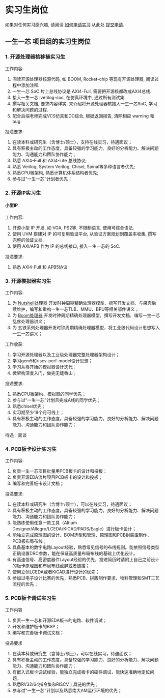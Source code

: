 # 实习生岗位

如果对任何实习感兴趣, 请阅读 [如何申请实习](./how-to-submit-application.md) 从此处 [提交申请](https://github.com/Zweisamkeiten/ysyx-internships/issues/new?assignees=&labels=request&template=internships.yaml).

## 一生一芯 项目组的实习生岗位

### 1. 开源处理器核移植实习生

工作内容:
1. 阅读开源处理器核源代码, 如 BOOM, Rocket-chip 等现有开源处理器, 阅读过程中添加注释.
2. 一生一芯 SoC 片上总线协议是 AXI4-Full, 需要把开源核都改成AXI4总线.
3. 接入一生一芯 iverilog-soc, 在仿真环境中, 通过所有测试集.
4. 撰写相关文档, 要求内容详实, 来介绍将开源处理器核接入一生一芯SoC, 学习和解决问题的过程.
5. 配合后端老师完成VCS仿真和DC综合, 根据返回报告, 清除相应 warning 和 bug.

投递要求:
1. 在读本科或研究生（含博士/硕士），支持在线实习，待遇面议；
2. 具有积极主动的工作态度，具备较强的学习能力，良好的分析能力、解决问题能力、沟通能力和团队协作能力；
3. 熟悉 AXI4-Full 和 AXI4-Lite 总线协议;
4. 熟悉 Verilog, System Verilog, Chisel, Spinal等多种语言者优先;
5. 熟悉CPU微架构, 熟悉计算机体系结构者优先;
6. 参与过“一生一芯”计划者优先；

### 2. 开源IP实习生

#### 小型IP  
工作内容:  
1. 开源小型 IP 开发, 如:VGA, PS2等, 不限制语言, 使用可综合语法.  
2. 使用 UVM 搭建对 IP 的可复用验证平台, 从验证方案规划到覆盖率收集, 撰写完整的验证文档.  
3. 使用 AXI/APB 作为 IP 的总线接口, 接入一生一芯的 SoC.  

投递要求: 
1. 熟悉 AXI4-Full 和 APB5协议


### 3. 开源模拟器实习生

工作内容: 
1. 为 [Nutshell处理器](https://github.com/OSCPU/NutShell) 开发时钟周期精确处理器模型，撰写开发文档，与果壳后续维护，编写和重构一生一芯TLB、MMU、BPU等相关部件讲义；
2. 为 [Boom处理器](https://github.com/chipsalliance/rocket-chip) 开发时钟周期精确处理器模型，撰写开发文档，编写一生一芯乱序处理器讲义；
3. 为 玄铁系列处理器开发时钟周期精确处理器模型，将工业级代码设计思想写入一生一芯讲义；

工作收获:
1. 学习开源处理器以及工业级处理器完整处理器架构设计；
2. 学习gem5和riscv-perf-model设计思想；
3. 学习从零开始的模拟器设计迭代；
5. 微架构深度入门，做完无缝香山；

投递要求:
1. 熟悉CPU微架构、模拟器的同学优先；
2. 参与过“一生一芯”计划且完成A线的同学优先；
3. 熟悉chisel优先；
4. 实习期至少18个月可线上；
5. 具有积极主动的工作态度，具备较强的学习能力，良好的分析能力、解决问题能力、沟通能力和团队协作能力；

待遇：面谈

### 4. PCB板卡设计实习生 

工作内容:
1. 负责一生一芯项目批量用PCB板卡的设计和投板；
2. 负责开源EDA流片项目PCB板卡的设计和投板；
3. 编写和完善板卡设计文档；

投递要求:
1. 在读本科或研究生（含博士/硕士），可以在线实习，待遇面议；
2. 具有积极主动的工作态度，具备较强的学习能力，良好的分析能力、解决问题能力、沟通能力和团队协作能力；
3. 能熟练使用任意一款工具（Altium Designer/Allegro/LCEDA/KiCAD/PADS/Eagle）进行板卡设计；
4. 能独立完成原理图的设计、BOM选型和管理、原理图和PCB封装库制作、PCB板布局布线；
5. 具备基本的数字电路Layout经验，熟悉常见信号的布线规则。能依照信号类型正确设置DRC参数，能在保证高质量布局布线的基础上优化设计。
6. 有高速信号、高密度器件Layout经验的优先，投递简历时请附上自己之前设计的板卡原理图和布局布线截屏或者链接；
7. 使用立创LCEDA或者KiCAD进行设计的优先；
8. 参加过电子设计比赛的优先，熟悉PCB、拼版制作要求、物料管理和SMT工艺流程的优先；
 
### 5. PCB板卡调试实习生

工作内容
1. 负责一生一芯和开源EDA板卡的电路、软件调试；
2. 开发和维护板卡的BSP；
3. 编写和完善板卡调试文档；

投递要求
1. 在读本科或研究生（含博士/硕士），可以在线实习，待遇面议；
2. 具有积极主动的工作态度，具备较强的学习能力，良好的分析能力、解决问题能力、沟通能力和团队协作能力；
3. 有嵌入式板卡调试经验，能独立完成板卡的硬件调试，能快速准确地定位问题。
4. 熟悉RV32/64指令集和RISCV工具链的优先；
5. 参与过“一生一芯”计划以及熟悉南大AM运行环境的优先；
